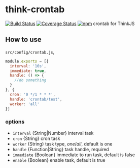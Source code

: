# think-crontab
[![Build Status](https://travis-ci.org/thinkjs/think-crontab.svg?branch=master)](https://travis-ci.org/thinkjs/think-crontab)
[![Coverage Status](https://coveralls.io/repos/github/thinkjs/think-crontab/badge.svg?branch=master)](https://coveralls.io/github/thinkjs/think-crontab?branch=master)
[![npm](https://img.shields.io/npm/v/think-crontab.svg?style=flat-square)](https://www.npmjs.com/package/think-crontab)
crontab for ThinkJS

## How to use

`src/config/crontab.js`,

```js
module.exports = [{
  interval: '10s',
  immediate: true,
  handle: () => {
    //do something
  }
}, {
  cron: '0 */1 * * *',
  handle: 'crontab/test',
  worker: 'all'
}]
```

### options

* `interval` {String|Number} interval task
* `cron` {String} cron task
* `worker` {String} task type, *one*/*all*, default is one
* `handle` {Function|String} task handle, required
* `immediate` {Boolean} immediate to run task, default is false
* `enable` {Boolean} enable task, default is true